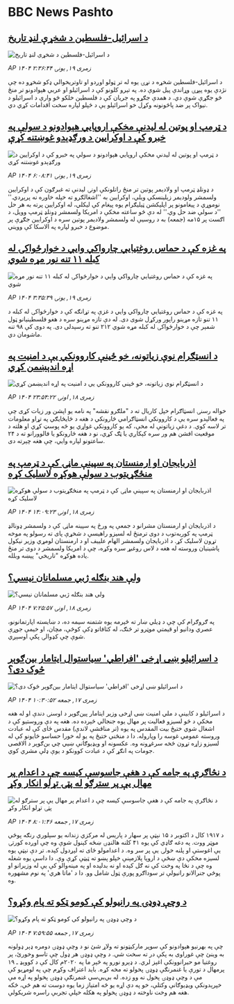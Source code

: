 # BBC News Pashto## [د اسرائیل-فلسطین د شخړې لنډ تاریخ](https://www.bbc.com/pashto/articles/c9vdrjvpj49o?at_medium=RSS&at_campaign=rss?at_campaign=githubrss)![د اسرائیل-فلسطین د شخړې لنډ تاریخ](https://ichef.bbci.co.uk/ace/ws/240/cpsprodpb/13b9/live/6b070750-7533-11f0-8071-1788c7e8ae0e.jpg)_AP ۱۴۰۴ زمری ۱۹, يونۍ ۲:۳۶:۴۴_د اسرائیل-فلسطین شخړه د نړۍ یوه له تر ټولو اوږدو او تاوتریخوالي ډکو شخړو ده چې نژدې یوه پېړۍ وړاندې پیل شوې ده. په تېرو کلونو کې د اسرائیلو او عربي هېوادونو تر منځ څو جګړې شوې دي. د همدې جګړو په جریان کې د فلسطین خلکو څو وارې د اسرائیلو د نیواک پر ضد پاڅونونه وکړل خو اسرائیلو یې د ځپلو لپاره سخت اقدامات کړي دي.## [د ټرمپ او پوتين له ليدنې مخکې اروپايي هېوادونو د سولې په خبرو کې د اوکرايين د ورګډېدو غوښتنه کړې](https://www.bbc.com/pashto/articles/cdj29l8yp8lo?at_medium=RSS&at_campaign=rss?at_campaign=githubrss)![د ټرمپ او پوتين له ليدنې مخکې اروپايي هېوادونو د سولې په خبرو کې د اوکرايين د ورګډېدو غوښتنه کړې](https://ichef.bbci.co.uk/ace/ws/240/cpsprodpb/5760/live/68d7c370-75b0-11f0-a20f-3b86f375586a.jpg)_AP ۱۴۰۴ زمری ۱۹, يونۍ ۶:۰۸:۴۱_د ډونلډ ټرمپ او ولادیمر پوتین تر منځ راتلونکې اونۍ لیدنې ته غبرګون کې د اوکرایین ولسمشر ولودیمر زېلینسکي ویلي، اوکرایین به ''اشغالګرو ته خپله خاوره نه پرېږدي.''
نوموړي د پیغامونو پر اپلېکشن ټيلیګرام یوه پیغام کې لیکلي، له اوکرایین پرته به هر حل ''د سولې ضد حل وي.''
له دې څو ساعته مخکې د امریکا ولسمشر ډونلډ ټرمپ وویل، د اګست پر ۱۵مه (جمعه) به د روسیې له ولسمشر ولادیمر پوتین سره د اوکرایین جګړې پر موضوع د خبرو لپاره په الاسکا کې وویني.## [په غزه کې د حماس روغتيايي چارواکي وايي د خوارځواکۍ له کبله ۱۱ تنه نور مړه شوي](https://www.bbc.com/pashto/articles/cvgp9y0nnwdo?at_medium=RSS&at_campaign=rss?at_campaign=githubrss)![په غزه کې د حماس روغتيايي چارواکي وايي د خوارځواکۍ له کبله ۱۱ تنه نور مړه شوي](https://ichef.bbci.co.uk/ace/ws/240/cpsprodpb/ab9d/live/abb41c90-7595-11f0-a975-cb151ca452f4.jpg)_AP ۱۴۰۴ زمری ۱۹, يونۍ ۳:۳۵:۳۹_په غزه کې د حماس روغتیايي چارواکي وايي د غزې په تړانګه کې د خوارځواکۍ له کبله د ۱۱ تنو تازه مړينو راپور ورکړل شوی دی. له دې تازه مړينو سره د هغو فلسطينيانو ټول شمېر چې د خوارځواکۍ له کبله مړه شوي ۲۱۲ تنو ته رسېدلی دی. په دوی کې ۹۸ تنه ماشومان دي.## [د انسټګرام نوې زیاتونه، خو ځینې کاروونکي یې د امنیت په اړه اندېښمن کړي](https://www.bbc.com/pashto/articles/c3dp1nynxpyo?at_medium=RSS&at_campaign=rss?at_campaign=githubrss)![د انسټګرام نوې زیاتونه، خو ځینې کاروونکي یې د امنیت په اړه اندېښمن کړي](https://ichef.bbci.co.uk/ace/ws/240/cpsprodpb/3129/live/3370dad0-7521-11f0-a975-cb151ca452f4.jpg)_AP ۱۴۰۴ زمری ۱۸, اونۍ ۲۳:۵۴:۲۲_خواله رسنۍ انسټاګرام خپل کاریال ته د "ملګرو نقشه" په نامه یو اپشن ور زیات کړی چې په فعالېدو سره یې د کاروونکي انسټاګرامي څارونکي د هغه د ځایځایګي په تړاو معلومات تر لاسه کوي.
د دغې زیاتونې له مخې، که یو کاروونکي غواړي یو څه پوسټ کړي او هلته د موقعیت افشن هم ور سره کېکاږي یا ټګ کړي، نو د هغه څارونکو یا فالوورانو ته د ۲۴ ساعتونو لپاره وايي، چې هغه چېرته دی.## [اذربایجان او ارمنستان په سپینې ماڼۍ کې د ټرمپ په منځګړيتوب د سولې هوکړه لاسلیک کړه](https://www.bbc.com/pashto/articles/c62wgegnxlwo?at_medium=RSS&at_campaign=rss?at_campaign=githubrss)![اذربایجان او ارمنستان په سپینې ماڼۍ کې د ټرمپ په منځګړيتوب د سولې هوکړه لاسلیک کړه](https://ichef.bbci.co.uk/ace/ws/240/cpsprodpb/e742/live/5b606790-7530-11f0-a20f-3b86f375586a.jpg)_AP ۱۴۰۴ زمری ۱۸, اونۍ ۱۴:۰۹:۲۳_د اذربایجان او ارمنستان مشرانو د جمعې په ورځ په سپینه ماڼۍ کې د ولسمشر ډونالډ ټرمپ په کوربه‌توب د دوی ترمنځ له لسیزو راهیسې د شخړې پای ته رسولو په موخه تړون لاسلیک کړ.
د اذربایجان ولسمشر الهام علییف او د ارمنستان لومړي وزیر نیکول پاشینیان وروسته له هغه د لاس روغبړ سره وکړه، چې د امریکا ولسمشر د دوی تر منځ یاده هوکړه "تاریخي" پېښه وبلله.## [ولې هند بنګله ژبي مسلمانان نیسي؟](https://www.bbc.com/pashto/articles/cewydwxqejko?at_medium=RSS&at_campaign=rss?at_campaign=githubrss)![ولې هند بنګله ژبي مسلمانان نیسي؟](https://ichef.bbci.co.uk/ace/ws/240/cpsprodpb/9f09/live/e8111d40-7465-11f0-a20f-3b86f375586a.jpg)_AP ۱۴۰۴ زمری ۱۸, اونۍ ۷:۲۵:۵۷_په ګروګرام کې چې د ډیلي ښار ته څېرمه یوه شتمنه سیمه ده، د ښایسته اپارتمانونو، عصري ودانیو او قیمتي موټرو تر څنګ، له کثافاتو ډکې کوڅې، مچان، او خیمې جوړې شوې چې کډوالۍ پکې اوسېږي.## [د اسرائیلو ښی اړخی 'افراطي' سیاستوال ایتامار بین‌ګوېر څوک دی؟](https://www.bbc.com/pashto/articles/cq58wpxgx41o?at_medium=RSS&at_campaign=rss?at_campaign=githubrss)![د اسرائیلو ښی اړخی 'افراطي' سیاستوال ایتامار بین‌ګوېر څوک دی؟](https://ichef.bbci.co.uk/ace/ws/240/cpsprodpb/fb64/live/af7fb090-7442-11f0-a20f-3b86f375586a.jpg)_AP ۱۴۰۴ زمری ۱۷, جمعه ۱۰:۳۰:۵۲_د اسرائیلو د کابینې د ملي امنیت ښی اړخی وزیر ایتامار پین‌ګوېر د اوسنۍ دندې او له هغه مخکې د څو لسیزو فعالیت پر مهال یوه جنجالي څېرده ده.
هغه په دې وروستیو کې د اشغال شوي ختیځ بیت المقدس په یوه (تر مناقشې لاندې) مقدس ځای کې له عبادت وروسته عمومي غوسه را وپاروله. دا د منځني ختیځ په یو له خورا حساسو ځایونو کې له لسیزو زاړه تړون څخه سرغړونه وه.
عکسونه او ويډيوګانې ښيي چي بن‌ګوېر د الاقصی جومات په انګړ کې د عبادت کوونکو د يوې ډلې مشري کوي.## [د نڅاګرې په جامه کې د هغې جاسوسې کیسه چې د اعدام پر مهال یې پر سترګو له پټۍ تړلو انکار وکړ](https://www.bbc.com/pashto/articles/c0qlg3v010vo?at_medium=RSS&at_campaign=rss?at_campaign=githubrss)![د نڅاګرې په جامه کې د هغې جاسوسې کیسه چې د اعدام پر مهال یې پر سترګو له پټۍ تړلو انکار وکړ](https://ichef.bbci.co.uk/ace/ws/240/cpsprodpb/ba8e/live/5b63c9e0-7336-11f0-9a64-8d112dda5bd1.png)_AP ۱۴۰۴ زمری ۱۷, جمعه ۸:۰۱:۴۶_د ۱۹۱۷ کال د اکتوبر د ۱۵ نېټې پر سهار د پاریس له مرکزي زندانه یو سېلوري رنګه پوځي موټر ووت. په دغه ګاډي کې یوه ۴۱ کلنه هالنډۍ ښځه کېنول شوې وه چې اوږده کورتۍ یې اغوستې او پلنه خولۍ یې پر سر وه. د اعدامولو ځای ته لېږدول کېده.‌
تر دې نېټې یوه لسیزه مخکې دې ښځې د اروپا پلازمېنې خپلو پښو ته ټيټې کړې وې. دا داسې یوه شغله وه چې د نڅا په وخت کې نه ګل کېده او نه بدلېده او په مینه‌والو کې یې له وزیرانو او پوځي جنرالانو رانیولې تر سوداګرو پورې ټول شامل وو.‌ دا د 'ماتا هري' په نوم مشهوره وه.## [د وچې ډوډۍ په رانیولو کې کومو ټکو ته پام وکړو؟](https://www.bbc.com/pashto/articles/c5yp2k5w57yo?at_medium=RSS&at_campaign=rss?at_campaign=githubrss)![د وچې ډوډۍ په رانیولو کې کومو ټکو ته پام وکړو؟](https://ichef.bbci.co.uk/ace/ws/240/cpsprodpb/5a42/live/bb3ada00-73b0-11f0-a975-cb151ca452f4.jpg)_AP ۱۴۰۴ زمری ۱۷, جمعه ۷:۵۹:۵۵_چې په بهرنیو هېوادونو کې سوپر مارکیټونو ته ولاړ شئ نو د وچې ډوډۍ دومره ډېر ډولونه به وینئ چې غوراوی به پکې در ته سخت شي. د وچې ډوډۍ هر ډول چې تاسو وخورئ، پر روغتیا مو حیرانوونکې اغېز لري.
د ډېرو نورو په څېر ما په ۲۰۲۰م کال کې د کووېډ ـ ۱۹  پرمهال د تورې یا غنمرنګې ډوډۍ پخولو ته مخه کړه.
باید اعتراف وکړم چې په لومړیو کې مې د وچې ډوډۍ پخول نه وو زده. له بي‌‌بي‌سي غنمرنګې ډوډۍ پخولو په اړه مې خپرېدونکې ويډیوګانې وکتلې، خو په دې اړه یو څه امتیاز زما یوه دوست ته هم ځي، ځکه هغه هم وخت ناوخته د ډوډۍ پخولو په هکله خپلې تجربې راسره شریکولې.